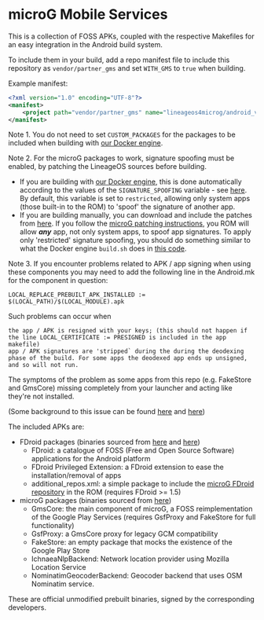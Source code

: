 # microG Mobile Services

This is a collection of FOSS APKs, coupled with the respective Makefiles for an
easy integration in the Android build system.

To include them in your build, add a repo manifest file to include this repository as `vendor/partner_gms` and set
`WITH_GMS` to `true` when building.

Example manifest:

```xml
<?xml version="1.0" encoding="UTF-8"?>
<manifest>
    <project path="vendor/partner_gms" name="lineageos4microg/android_vendor_partner_gms" remote="github" revision="master" />
</manifest>
```

Note 1. You do not need to set `CUSTOM_PACKAGES` for the packages to be included when building with [our Docker engine](https://github.com/lineageos4microg/docker-lineage-cicd).

Note 2. For the microG packages to work, signature spoofing must be enabled, by patching the LineageOS sources before building. 
- If you are building with [our Docker engine](https://github.com/lineageos4microg/docker-lineage-cicd), this is done automatically according to the values of the `SIGNATURE_SPOOFING` variable - see [here](https://github.com/lineageos4microg/docker-lineage-cicd#signature-spoofing). By default, this variable is set to `restricted`, allowing only system apps (those built-in to the ROM) to 'spoof' the signature of another app. 
- If you are building manually, you can download and include the patches from [here](https://github.com/lineageos4microg/docker-lineage-cicd/tree/master/src/signature_spoofing_patches). If you follow the [microG patching instructions](https://github.com/microg/GmsCore/wiki/Signature-Spoofing), you ROM will allow _**any**_ app, not only system apps, to spoof app signatures. To apply only 'restricted' signature spoofing, you should do something similar to what the  Docker engine `build.sh` does in [this code](https://github.com/lineageos4microg/docker-lineage-cicd/blob/c77eabe036a1620499a8c087b732e039e0734656/src/build.sh#L229C1-L231C1).

Note 3. If you encounter problems related to APK / app signing when using these components you may need to add the following line in the Android.mk for the component in question:
```
LOCAL_REPLACE_PREBUILT_APK_INSTALLED := $(LOCAL_PATH)/$(LOCAL_MODULE).apk
```
Such problems can occur when

    the app / APK is resigned with your keys; (this should not happen if the line LOCAL_CERTIFICATE := PRESIGNED is included in the app makefile)
    app / APK signatures are 'stripped` during the during the deodexing phase of the build. For some apps the deodexed app ends up unsigned, and so will not run.

The symptoms of the problem as some apps from this repo (e.g. FakeStore and GmsCore) missing completely from your launcher and acting like they're not installed.

(Some background to this issue can be found [here](https://github.com/lineageos4microg/android_vendor_partner_gms/issues/30) and [here](https://gitlab.com/iode/os/public/lineage/vendor_extra/-/issues/4))


The included APKs are:
 * FDroid packages (binaries sourced from [here](https://f-droid.org/packages/org.fdroid.fdroid/) and [here](https://f-droid.org/packages/org.fdroid.fdroid.privileged/))
   * FDroid: a catalogue of FOSS (Free and Open Source Software) applications for the Android platform
   * FDroid Privileged Extension: a FDroid extension to ease the installation/removal of apps
   * additional_repos.xml: a simple package to include the [microG FDroid repository](https://microg.org/fdroid.html) in the ROM (requires FDroid >= 1.5)
 * microG packages (binaries sourced from [here](https://microg.org/download.html))
   * GmsCore: the main component of microG, a FOSS reimplementation of the Google Play Services (requires GsfProxy and FakeStore for full functionality)
   * GsfProxy: a GmsCore proxy for legacy GCM compatibility
   * FakeStore: an empty package that mocks the existence of the Google Play Store
   * IchnaeaNlpBackend: Network location provider using Mozilla Location Service
   * NominatimGeocoderBackend: Geocoder backend that uses OSM Nominatim service.

These are official unmodified prebuilt binaries, signed by the
corresponding developers.
